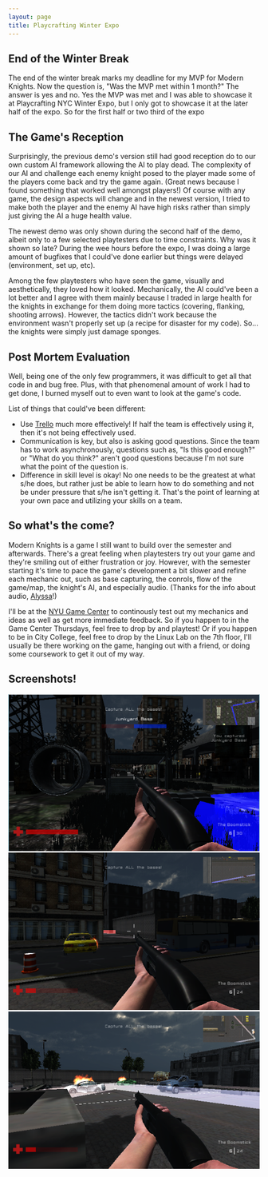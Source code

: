 ```yaml
---
layout: page
title: Playcrafting Winter Expo
---
```


## End of the Winter Break

The end of the winter break marks my deadline for my MVP for Modern Knights. Now the question is, "Was the MVP met within 1 month?" The answer is yes and no. Yes the MVP was met and I was able to showcase it at Playcrafting NYC Winter Expo, but I only got to showcase it at the later half of the expo. So for the first half or two third of the expo

## The Game's Reception

Surprisingly, the previous demo's version still had good reception do to our own custom AI framework allowing the AI to play dead. The complexity of our AI and challenge each enemy knight posed to the player made some of the players come back and try the game again. (Great news because I found something that worked well amongst players!) Of course with any game, the design aspects will change and in the newest version, I tried to make both the player and the enemy AI have high risks rather than simply just giving the AI a huge health value.

The newest demo was only shown during the second half of the demo, albeit only to a few selected playtesters due to time constraints. Why was it shown so late? During the wee hours before the expo, I was doing a large amount of bugfixes that I could've done earlier but things were delayed (environment, set up, etc).

Among the few playtesters who have seen the game, visually and aesthetically, they loved how it looked. Mechanically, the AI could've been a lot better and I agree with them mainly because I traded in large health for the knights in exchange for them doing more tactics (covering, flanking, shooting arrows). However, the tactics didn't work because the environment wasn't properly set up (a recipe for disaster for my code). So... the knights were simply just damage sponges.

## Post Mortem Evaluation

Well, being one of the only few programmers, it was difficult to get all that code in and bug free. Plus, with that phenomenal amount of work I had to get done, I burned myself out to even want to look at the game's code. 

List of things that could've been different:

* Use [Trello](http://www.trello.com) much more effectively! If half the team is effectively using it, then it's not being effectively used.
* Communication is key, but also is asking good questions. Since the team has to work asynchronously, questions such as, "Is this good enough?" or "What do you think?" aren't good questions because I'm not sure what the point of the question is.
* Difference in skill level is okay! No one needs to be the greatest at what s/he does, but rather just be able to learn how to do something and not be under pressure that s/he isn't getting it. That's the point of learning at your own pace and utilizing your skills on a team.

## So what's the come?

Modern Knights is a game I still want to build over the semester and afterwards. There's a great feeling when playtesters try out your game and they're smiling out of either frustration or joy. However, with the semester starting it's time to pace the game's development a bit slower and refine each mechanic out, such as base capturing, the conrols, flow of the game/map, the knight's AI, and especially audio. (Thanks for the info about audio, [Alyssa](http://portfolio.acmenesmusic.com)!)

I'll be at the [NYU Game Center](http://gamecenter.nyu.edu/events/playtest-thursdays/) to continously test out my mechanics and ideas as well as get more immediate feedback. So if you happen to in the Game Center Thursdays, feel free to drop by and playtest! Or if you happen to be in City College, feel free to drop by the Linux Lab on the 7th floor, I'll usually be there working on the game, hanging out with a friend, or doing some coursework to get it out of my way.

## Screenshots!

<img id="screenshots" src="/images/Junkyard.png" alt="Picture of a Junkyard.">

<img id="screenshots" src="/images/Alleyway.png" alt="Picture a an alleyway.">

<img id="screenshots" src="/images/ParkingLot.png" alt="Picture of a parking lot.">
